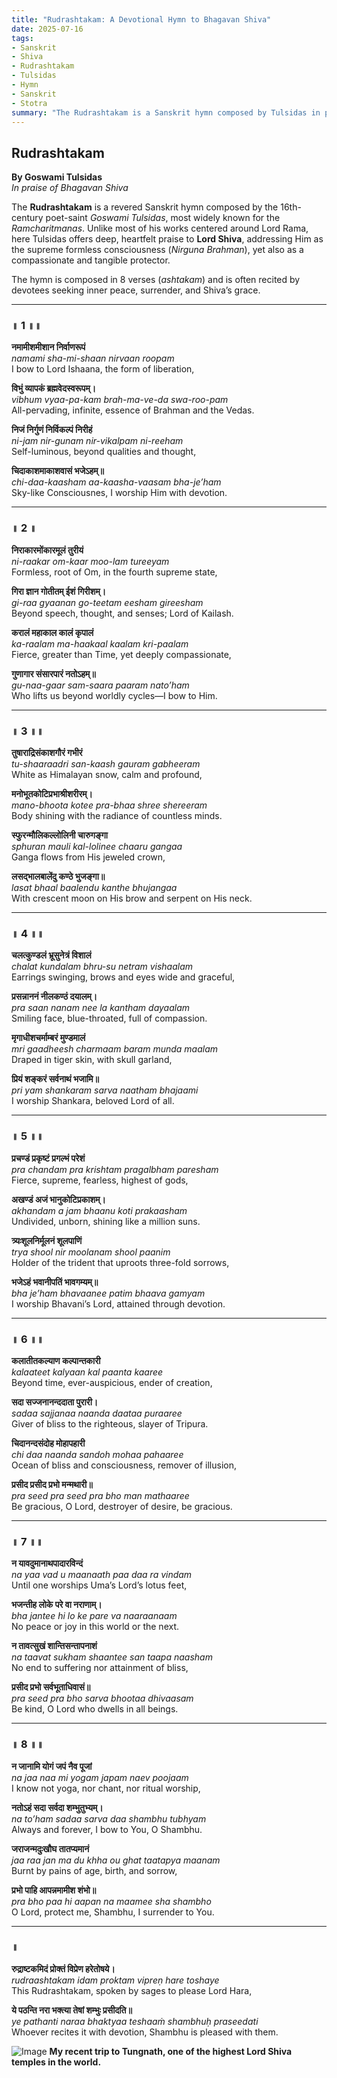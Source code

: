 ```yaml
---
title: "Rudrashtakam: A Devotional Hymn to Bhagavan Shiva"
date: 2025-07-16
tags: 
- Sanskrit
- Shiva 
- Rudrashtakam 
- Tulsidas
- Hymn
- Sanskrit
- Stotra
summary: "The Rudrashtakam is a Sanskrit hymn composed by Tulsidas in praise of Bhagavan Shiva—invoking His formless, compassionate, and all-pervading nature."
---
```


## Rudrashtakam  
**By Goswami Tulsidas**  
*In praise of Bhagavan Shiva*

The **Rudrashtakam** is a revered Sanskrit hymn composed by the 16th-century poet-saint *Goswami Tulsidas*, most widely known for the *Ramcharitmanas*. Unlike most of his works centered around Lord Rama, here Tulsidas offers deep, heartfelt praise to **Lord Shiva**, addressing Him as the supreme formless consciousness (*Nirguna Brahman*), yet also as a compassionate and tangible protector.

The hymn is composed in 8 verses (*ashtakam*) and is often recited by devotees seeking inner peace, surrender, and Shiva’s grace.

---

### ॥ 1 ॥॥
**नमामीशमीशान निर्वाणरूपं**  
*namami sha-mi-shaan nirvaan roopam*  
I bow to Lord Ishaana, the form of liberation,  

**विभुं व्यापकं ब्रह्मवेदस्वरूपम्।**  
*vibhum vyaa-pa-kam brah-ma-ve-da swa-roo-pam*  
All-pervading, infinite, essence of Brahman and the Vedas.  

**निजं निर्गुणं निर्विकल्पं निरीहं**  
*ni-jam nir-gu­nam nir-vi­kal­pam ni-ree­ham*  
Self-luminous, beyond qualities and thought,  

**चिदाकाशमाकाशवासं भजेऽहम्॥**  
*chi-daa-kaa­sham aa-kaa­sha-vaa­sam bha-je’ham*  
Sky-like Consciousnes, I worship Him with devotion.  

---

### ॥ 2 ॥ 
**निराकारमोंकारमूलं तुरीयं**  
*ni-raa­kar om-kaar moo-lam tu­ree­yam*  
Formless, root of Om, in the fourth supreme state,  

**गिरा ज्ञान गोतीतम् ईशं गिरीशम्।**  
*gi-raa gyaa­nan go-tee­tam ee­sham gi­ree­sham*  
Beyond speech, thought, and senses; Lord of Kailash.  

**करालं महाकाल कालं कृपालं**  
*ka-raalam ma-haa­kaal kaa­lam kri-paa­lam*  
Fierce, greater than Time, yet deeply compassionate,  

**गुणागार संसारपारं नतोऽहम्॥**  
*gu-naa-gaar sam-saa­ra pa­aram na­to’ham*  
Who lifts us beyond worldly cycles—I bow to Him.  

---

### ॥ 3 ॥॥
**तुषाराद्रिसंकाशगौरं गभीरं**  
*tu-shaa­raa­dri san-kaash gauram ga­bheeram*  
White as Himalayan snow, calm and profound,  

**मनोभूतकोटिप्रभाश्रीशरीरम्।**  
*ma­no-bhoo­ta ko­tee pra-bhaa shree she­ree­ram*  
Body shining with the radiance of countless minds.  

**स्फुरन्मौलिकल्लोलिनी चारुगङ्गा**  
*sphur­an mau­li kal-lo­li­nee chaa­ru gan­gaa*  
Ganga flows from His jeweled crown,  

**लसद्भालबालेंदु कण्ठे भुजङ्गा॥**  
*la­sat bhaal baa­len­du kan­the bhu­jangaa*  
With crescent moon on His brow and serpent on His neck.  

---

### ॥ 4 ॥॥
**चलत्कुण्डलं भ्रूसुनेत्रं विशालं**  
*cha­lat kund­a­lam bhru-su net­ram vi­shaa­lam*  
Earrings swinging, brows and eyes wide and graceful,  

**प्रसन्नाननं नीलकण्ठं दयालम्।**  
*pra saan na­nam nee la kan­tham da­yaa­lam*  
Smiling face, blue-throated, full of compassion.  

**मृगाधीशचर्माम्बरं मुण्डमालं**  
*mri gaa­dheesh char­maam ba­ram mun­da maa­lam*  
Draped in tiger skin, with skull garland,  

**प्रियं शङ्करं सर्वनाथं भजामि॥**  
*pri yam shan­ka­ram sar­va naa­tham bha­jaa­mi*  
I worship Shankara, beloved Lord of all.  

---

### ॥ 5 ॥॥
**प्रचण्डं प्रकृष्टं प्रगल्भं परेशं**  
*pra chan­dam pra krish­tam pra­galbham pa­resham*  
Fierce, supreme, fearless, highest of gods,  

**अखण्डं अजं भानुकोटिप्रकाशम्।**  
*a­khan­dam a jam bhaa­nu ko­ti pra­kaa­sham*  
Undivided, unborn, shining like a million suns.  

**त्र्यःशूलनिर्मूलनं शूलपाणिं**  
*trya shool nir moo­lanam shool paa­nim*  
Holder of the trident that uproots three-fold sorrows,  

**भजेऽहं भवानीपतिं भावगम्यम्॥**  
*bha je’ham bha­vaa­nee pa­tim bhaa­va ga­myam*  
I worship Bhavani’s Lord, attained through devotion.  

---

### ॥ 6 ॥॥
**कलातीतकल्याण कल्पान्तकारी**  
*ka­laa­teet ka­lya­an kal paa­nta kaa­ree*  
Beyond time, ever-auspicious, ender of creation,  

**सदा सज्जनानन्ददाता पुरारी।**  
*sa­daa saj­ja­naa naan­da daa­taa pu­raa­ree*  
Giver of bliss to the righteous, slayer of Tripura.  

**चिदानन्दसंदोह मोहापहारी**  
*chi daa naan­da san­doh mo­haa pa­haa­ree*  
Ocean of bliss and consciousness, remover of illusion,  

**प्रसीद प्रसीद प्रभो मन्मथारी॥**  
*pra seed pra seed pra bho man ma­thaa­ree*  
Be gracious, O Lord, destroyer of desire, be gracious.  

---

### ॥ 7 ॥॥
**न यावदुमानाथपादारविन्दं**  
*na yaa vad u maa­naath paa daa ra vin­dam*  
Until one worships Uma’s Lord’s lotus feet,  

**भजन्तीह लोके परे वा नराणाम्।**  
*bha jan­tee hi lo ke pa­re va naa­raa­naam*  
No peace or joy in this world or the next.  

**न तावत्सुखं शान्तिसन्तापनाशं**  
*na taa­vat su­kham shaan­tee san taa­pa naa­sham*  
No end to suffering nor attainment of bliss,  

**प्रसीद प्रभो सर्वभूताधिवासं॥**  
*pra seed pra bho sar­va bhoo­taa dhi­vaa­sam*  
Be kind, O Lord who dwells in all beings.  

---

### ॥ 8 ॥॥
**न जानामि योगं जपं नैव पूजां**  
*na jaa naa mi yo­gam ja­pam na­ev poo­jaam*  
I know not yoga, nor chant, nor ritual worship,  

**नतोऽहं सदा सर्वदा शम्भुतुभ्यम्।**  
*na to’ham sa­daa sar­va daa sham­bhu tub­hyam*  
Always and forever, I bow to You, O Shambhu.  

**जराजन्मदुःखौघ तातप्यमानं**  
*jaa raa jan ma du kh­ha ou ghat taa­ta­pya maa­nam*  
Burnt by pains of age, birth, and sorrow,  

**प्रभो पाहि आपन्नमामीश शंभो॥**  
*pra bho paa hi aa­pan na maa­mee sha shambho*  
O Lord, protect me, Shambhu, I surrender to You.  

---

### ॥ 
**रुद्राष्टकमिदं प्रोक्तं विप्रेण हरेतोषये।**  
*rud­raa­shta­kam i­dam prokt­am vip­reṇ ha­re to­shaye*  
This Rudrashtakam, spoken by sages to please Lord Hara,  

**ये पठन्ति नरा भक्त्या तेषां शम्भुः प्रसीदति॥**  
*ye pa­than­ti na­raa bhak­tyaa te­shaaṁ sham­bhuḥ pra­se­e­dati*  
Whoever recites it with devotion, Shambhu is pleased with them.  

![Image](Tungnath.JPG)
**My recent trip to Tungnath, one of the highest Lord Shiva temples in the world.**
